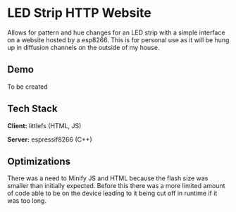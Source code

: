 # LED Strip HTTP Website
Allows for pattern and hue changes for an LED strip with a simple interface on a website hosted by a esp8266. This is for personal use as it will be hung up in diffusion channels on the outside of my house.

## Demo

To be created


## Tech Stack

**Client:** littlefs (HTML, JS)

**Server:** espressif8266 (C++)


## Optimizations
There was a need to Minify JS and HTML because the flash size was smaller than initially expected. Before this there was a more limited amount of code able to be on the device leading to it being cut off in runtime if it was too long.
